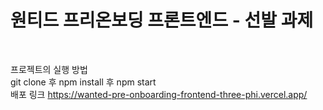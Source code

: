 # 원티드 프리온보딩 프론트엔드 - 선발 과제
<br>

프로젝트의 실행 방법
<br>
git clone 후 npm install 후 npm start
<br>
배포 링크 <a>https://wanted-pre-onboarding-frontend-three-phi.vercel.app/</a>
<br>

